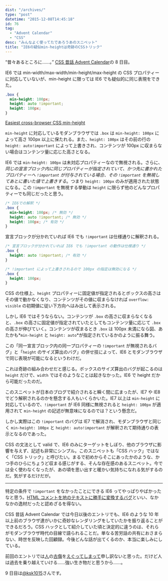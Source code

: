 ```yaml
---
dist: "/archives/"
type: "post"
datetime: "2015-12-08T14:45:18"
id: 76
tag:
  - "Advent Calendar"
  - "CSS"
desc: "みんなよく使ってたであろうあのスニペット"
title: "IE6の疑似min-heightは奇跡のCSSトリック"
---
```


“昔々あるところに……。” [CSS 昔話 Advent Calendar](http://www.adventar.org/calendars/723)の 8 日目。

IE6 では min-width/max-width/min-height/max-height の CSS プロパティーに対応していないが、min-height に限っては IE6 でも疑似的に同じ表現をできた。

<!-- prettier-ignore -->
```css
.box {
  min-height: 100px;
  height: auto !important;
  height: 100px;
}
```

[Easiest cross-browser CSS min-height](http://makezine.com/2008/03/21/easiest-crossbrowser-css-minhe/)

`min-height` に対応しているモダンブラウザでは `.box` は `min-height: 100px` によって高さ 100px 以上に保たれる。また、`height: 100px` はその前の行の `height: auto!important` によって上書きされ、コンテンツが 100px に収まらない場合はコンテンツ量に応じた高さとなる。

IE6 では `min-height: 100px` は未対応プロパティーなので無視される。さらに、_同じの宣言ブロック内に同じプロパティーが指定されていて、かつ先に書かれたプロパティーへ `!important` が付与されている場合、その `!important` を無視してあとに書いた値で上書きする_。つまり `height: 100px` のみが適用された状態になる。この `!important` を無視する挙動は `height` に限らず他のどんなプロパティーでも同じだったと思う。

<!-- prettier-ignore -->
```css
/* IE6での解釈 */
.box {
  min-height: 100px; /* 無効 */
  height: auto !important; /* 無効 */
  height: 100px; /* 有効 */
}
```

宣言ブロックが分かれていれば IE6 でも `!important` は仕様通りに解釈される。

<!-- prettier-ignore -->
```css
/* 宣言ブロックが分かれていれば IE6 でも !important の動作は仕様通り */
.box {
  height: auto !important; /* 有効 */
}

/* !important によって上書きされるので 100px の指定は無効になる */
.box {
  height: 100px;
}
```

CSS の仕様上、`height` プロパティーに固定値が指定されるとボックスの高さはその値で動かなくなり、コンテンツがその値に収まらなければ `overflow: visible` の初期値に従い下方向へはみ出して表示される。

しかし IE6 ではそうならない。コンテンツが `.box` の高さに収まらなくなると、`.box` の高さに固定値が指定されていたとしてもコンテンツ量に応じて `.box` の高さが伸びていく。コンテンツが収まるとき `.box` は 100px 未満になら図、あたかも*`min-height` と `height: auto`*が指定されているかのように振る舞う。

この「同一宣言ブロック内の同一プロパティーの `!important` が無視されるバグ」と「`height` のサイズ算出のバグ」の併せ技によって、IE6 とモダンブラウザで同じ表現が可能になるというわけだ。

これは奇跡の組み合わせだと感じる。ボックスのサイズ算出のバグが起こるのは `height` だけで、`width` ではそのようなことは起きなかった。IE6 で height だから可能だったのだ。

このスニペットが日本のブログで紹介されると瞬く間に広まったが、IE7 や IE8 でどう解釈されるのかを懸念する人もいくらかいた。IE7 以上は `min-height` に対応しているので、`!important` が IE6 同様に無視されると `height: 100px` が適用されて `min-height` の記述が無意味になるのでは？という懸念だ。

しかし実際はこの `!important` のバグは IE7 で解消され、モダンブラウザと同じく `min-height: 100px` と `height: auto!important` が解釈されて期待通りの表示となるのであった。

CSS の文法として valid で、IE6 のみにターゲットをしぼり、他のブラウザに影響を与えず、記述も非常にシンプル。このスニペットも「CSS ハック」ではなく「CSS トリック」と呼びたい。まるで初めからそこにあったかのような、かつ手のひらにちょうど収まる感じがする、そんな存在感のあるスニペット。今では全く使わなくなったが、あの頃を思い出すと暖かい気持ちになれる気がするのだ。気がするだけだが。

---

特定の条件で `!important` をなかったことにできる IE6 ってやっぱりやばかったなと思う。[HTML コメントを地のテキストに勝手に変換するバグ](http://geckotang.tumblr.com/post/134334733431/ac2015-css-1)といい、なかなかの逸材だったと認めざるを得ない。

CSS 昔話 Advent Calendar では今日以後のエントリでも、IE6 のような 10 年以上前のブラウザ達がいかに奇妙なレンダリングをしていたかを振り返ることができるだろう。CSS ハックとして紹介していた頃と決定的に違うのは、それらがモダンブラウザ時代の目線で語られることだ。単なる苦労話の共有におさまらない、時世を反映した回顧録。今後どんな話が出てくるのか、本当に楽しみにしている。

前回のエントリでは[人](https://twitter.com/neotag/status/672601431472345088)の[古傷](https://twitter.com/neotag/status/672602727004770305)を[えぐってしまって](https://twitter.com/neotag/status/672602945142153216)申し訳ないと思った。だけど人は過去を乗り越えていける……強い生き物だと思うから……。

9 日目は[@ksk1015](http://www.adventar.org/users/1744)さんです。
